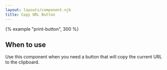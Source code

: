 ```yaml
---
layout: layouts/component.njk
title: Copy URL Button
---
```


{% example "print-button", 300 %}

## When to use

Use this component when you need a button that will copy the current URL to the clipboard.
